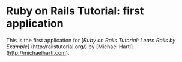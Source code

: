 # Ruby on Rails Tutorial: first application

This is the first application for
[*Ruby on Rails Tutorial: Learn Rails by Example*] (http:/railstutorial.org/)
by [Michael Hartl] (http://michaelhartl.com).
